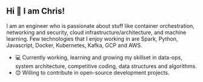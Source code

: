## Hi 👋 I am Chris! 

I am an engineer who is passionate about stuff like container orchestration, networking and security, cloud infrastructure/architecture, and machine learning. Few technologies that I enjoy working in are Spark, Python, Javascript, Docker, Kubernetes, Kafka, GCP and AWS.

- 💻 Currently working, learning and growing my skillset in data-ops, system architecture, competitive coding, data structures and algorithms.
- 😊 Willing to contribute in open-source development projects.
